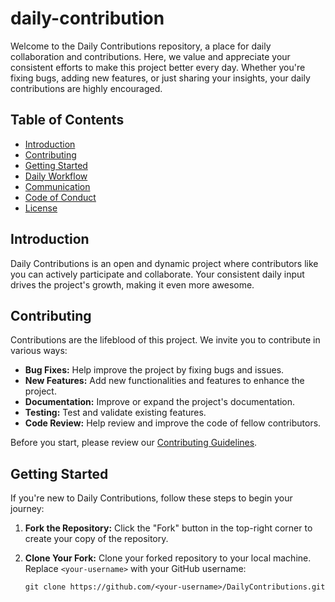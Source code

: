# daily-contribution


Welcome to the Daily Contributions repository, a place for daily collaboration and contributions. Here, we value and appreciate your consistent efforts to make this project better every day. Whether you're fixing bugs, adding new features, or just sharing your insights, your daily contributions are highly encouraged.

## Table of Contents

- [Introduction](#introduction)
- [Contributing](#contributing)
- [Getting Started](#getting-started)
- [Daily Workflow](#daily-workflow)
- [Communication](#communication)
- [Code of Conduct](#code-of-conduct)
- [License](#license)

## Introduction 

Daily Contributions is an open and dynamic project where contributors like you can actively participate and collaborate. Your consistent daily input drives the project's growth, making it even more awesome.

## Contributing

Contributions are the lifeblood of this project. We invite you to contribute in various ways:

- **Bug Fixes:** Help improve the project by fixing bugs and issues.
- **New Features:** Add new functionalities and features to enhance the project.
- **Documentation:** Improve or expand the project's documentation.
- **Testing:** Test and validate existing features.
- **Code Review:** Help review and improve the code of fellow contributors.

Before you start, please review our [Contributing Guidelines](CONTRIBUTING.md).

## Getting Started

If you're new to Daily Contributions, follow these steps to begin your journey:

1. **Fork the Repository:** Click the "Fork" button in the top-right corner to create your copy of the repository.

2. **Clone Your Fork:** Clone your forked repository to your local machine. Replace `<your-username>` with your GitHub username:

   ```shell
   git clone https://github.com/<your-username>/DailyContributions.git
